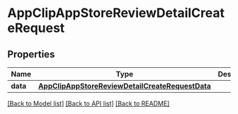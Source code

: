 # AppClipAppStoreReviewDetailCreateRequest

## Properties
Name | Type | Description | Notes
------------ | ------------- | ------------- | -------------
**data** | [**AppClipAppStoreReviewDetailCreateRequestData**](AppClipAppStoreReviewDetailCreateRequestData.md) |  | 

[[Back to Model list]](../README.md#documentation-for-models) [[Back to API list]](../README.md#documentation-for-api-endpoints) [[Back to README]](../README.md)


